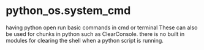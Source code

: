 # python_os.system_cmd
having python open run basic commands in cmd or terminal
These can also be used for chunks in python such as ClearConsole. there is no built in modules for clearing the shell when a python script is running. 
